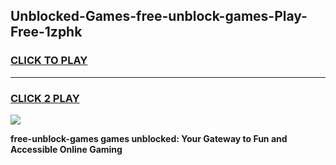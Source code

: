 
## Unblocked-Games-free-unblock-games-Play-Free-1zphk
<h3>
<a href="https://premium76.site?title=free-unblock-games&ref=09A">CLICK TO PLAY</a></h3>
<hr>

<h3>
<a href="https://premium76.site?title=free-unblock-games&ref=09A">CLICK 2 PLAY</a>
  
</h3>

<a href="https://premium76.site?title=free-unblock-games&ref=09A"><img src="https://clearcache.store/games.png"></a>


**free-unblock-games games unblocked: Your Gateway to Fun and Accessible Online Gaming**
